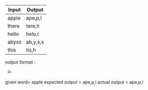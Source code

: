 | Input | Output    |
| ----- | --------- |
| apple | ape,p,l   |
| there | tere,h    |
| hello | helo,l    |
| abyss | ab,y,s,s  |
| this  | tis,h     |



output format :    

     👍
given word= apple
expected output = ape,p,l
actual output = ape,p,l
